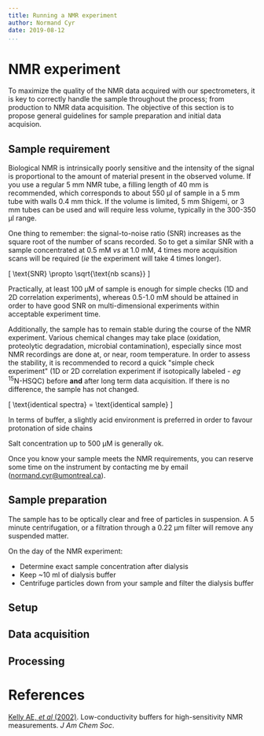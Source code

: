 ```yaml
---
title: Running a NMR experiment
author: Normand Cyr
date: 2019-08-12
...
```


# NMR experiment

To maximize the quality of the NMR data acquired with our spectrometers, it is key to correctly handle the sample throughout the process; from production to NMR data acquisition. The objective of this section is to propose general guidelines for sample preparation and initial data acquision.


## Sample requirement

Biological NMR is intrinsically poorly sensitive and the intensity of the signal is proportional to the amount of material present in the observed volume. If you use a regular 5 mm NMR tube, a filling length of 40 mm is recommended, which corresponds to about 550 µl of sample in a 5 mm tube with walls 0.4 mm thick. If the volume is limited, 5 mm Shigemi, or 3 mm tubes can be used and will require less volume, typically in the 300-350 µl range.

One thing to remember: the signal-to-noise ratio (SNR) increases as the square root of the number of scans recorded. So to get a similar SNR with a sample concentrated at 0.5 mM *vs* at 1.0 mM, 4 times more acquisition scans will be required (*ie* the experiment will take 4 times longer).

\[ \text{SNR} \propto \sqrt{\text{nb scans}} \]

Practically, at least 100 µM of sample is enough for simple checks (1D and 2D correlation experiments), whereas 0.5-1.0 mM should be attained in order to have good SNR on multi-dimensional experiments within acceptable experiment time.

Additionally, the sample has to remain stable during the course of the NMR experiment. Various chemical changes may take place (oxidation, proteolytic degradation, microbial contamination), especially since most NMR recordings are done at, or near, room temperature. In order to assess the stability, it is recommended to record a quick "simple check experiment" (1D or 2D correlation experiment if isotopically labeled - *eg* <sup>15</sup>N-HSQC) before **and** after long term data acquisition. If there is no difference, the sample has not changed.

\[ \text{identical spectra} = \text{identical sample} \]



In terms of buffer, a slightly acid environment is preferred in order to favour protonation of side chains

Salt concentration up to 500 µM is generally ok.


Once you know your sample meets the NMR requirements, you can reserve some time on the instrument by contacting me by email ([normand.cyr@umontreal.ca](mailto:normand.cyr@umontreal.ca)).


## Sample preparation

The sample has to be optically clear and free of particles in suspension. A 5 minute centrifugation, or a filtration through a 0.22 µm filter will remove any suspended matter.

On the day of the NMR experiment:

* Determine exact sample concentration after dialysis
* Keep ~10 ml of dialysis buffer
* Centrifuge particles down from your sample and filter the dialysis buffer


## Setup



## Data acquisition


## Processing


# References

[Kelly AE, *et al* (2002)](https://doi.org/10.1021/ja026121b). Low-conductivity buffers for high-sensitivity NMR measurements. *J Am Chem Soc*.
